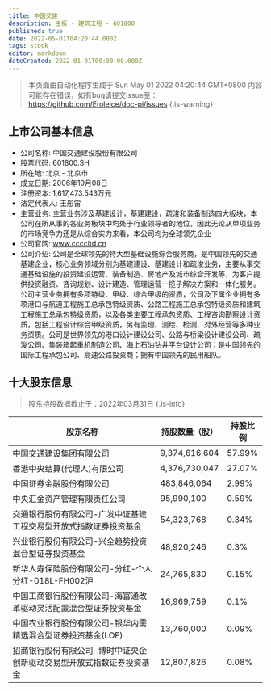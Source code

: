 ```yaml
---
title: 中国交建
description: 主板 - 建筑工程 - 601800
published: true
date: 2022-05-01T04:20:44.000Z
tags: stock
editor: markdown
dateCreated: 2022-01-01T00:00:00.000Z
---
```


> 本页面由自动化程序生成于 Sun May 01 2022 04:20:44 GMT+0800
> 内容可能存在错误，如有bug请提交issue至：https://github.com/Eroleice/doc-pi/issues
{.is-warning}

## 上市公司基本信息
- 公司名称: 中国交通建设股份有限公司
- 股票代码: 601800.SH
- 所在地: 北京 - 北京市
- 成立日期: 2006年10月08日
- 注册资本: 1,617,473.543万元
- 法定代表人: 王彤宙
- 主营业务: 主营业务涉及基建设计，基建建设，疏浚和装备制造四大板块，本公司在所从事的各业务板块中均处于行业领导者的地位，因此无论从单项业务的市场竞争力还是从综合实力来看，本公司均为全球领先企业
- 公司官网: www.ccccltd.cn
- 公司介绍: 公司是全球领先的特大型基础设施综合服务商，是中国领先的交通基建企业，核心业务领域分别为基建建设、基建设计和疏浚业务，主要从事交通基础设施的投资建设运营、装备制造、房地产及城市综合开发等，为客户提供投资融资、咨询规划、设计建造、管理运营一揽子解决方案和一体化服务。公司主营业务拥有多项特级、甲级、综合甲级的资质，公司及下属企业拥有多项港口与航道工程施工总承包特级资质、公路工程施工总承包特级资质和建筑工程施工总承包特级资质，以及各类主要工程承包资质、工程咨询勘察设计资质，包括工程设计综合甲级资质，另有监理、测绘、检测、对外经营等多种业务资质。公司是世界领先的港口设计建设公司、公路与桥梁设计建设公司、疏浚公司、集装箱起重机制造公司、海上石油钻井平台设计公司；是中国领先的国际工程承包公司、高速公路投资商；拥有中国领先的民用船队。


## 十大股东信息
> 股东持股数据截止于：2022年03月31日
{.is-info}

| 股东名称 | 持股数量（股） | 持股比例 |
| --- | --- | --- |
| 中国交通建设集团有限公司 | 9,374,616,604 | 57.99% |
| 香港中央结算(代理人)有限公司 | 4,376,730,047 | 27.07% |
| 中国证券金融股份有限公司 | 483,846,064 | 2.99% |
| 中央汇金资产管理有限责任公司 | 95,990,100 | 0.59% |
| 交通银行股份有限公司-广发中证基建工程交易型开放式指数证券投资基金 | 54,323,768 | 0.34% |
| 兴业银行股份有限公司-兴全趋势投资混合型证券投资基金 | 48,920,246 | 0.3% |
| 新华人寿保险股份有限公司-分红-个人分红-018L-FH002沪 | 24,765,830 | 0.15% |
| 中国工商银行股份有限公司-海富通改革驱动灵活配置混合型证券投资基金 | 16,969,759 | 0.1% |
| 中国农业银行股份有限公司-银华内需精选混合型证券投资基金(LOF) | 13,760,000 | 0.09% |
| 招商银行股份有限公司-博时中证央企创新驱动交易型开放式指数证券投资基金 | 12,807,826 | 0.08% |




